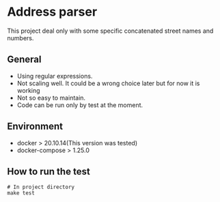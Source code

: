 # Address parser
This project deal only with some specific concatenated street names and numbers. 

## General
- Using regular expressions.
- Not scaling well. It could be a wrong choice later but for now it is working
- Not so easy to maintain.
- Code can be run only by test at the moment.

## Environment
- docker > 20.10.14(This version was tested)
- docker-compose > 1.25.0

## How to run the test
```shell
# In project directory
make test
```
